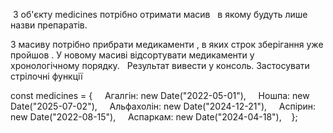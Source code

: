  З об'єкту medicines потрібно отримати масив   в якому будуть лише назви препаратів.

З масиву  потрібно прибрати медикаменти , в яких строк зберігання  уже пройшов . У новому масиві відсортувати медикаменти  у хронологічному порядку.
  Результат вивести у консоль.
Застосувати стрілочні функції

const medicines = {
    Агалгін: new Date("2022-05-01"),
    Ношпа: new Date("2025-07-02"),
    Альфахолін: new Date("2024-12-21"),
    Аспірин: new Date("2022-08-15"),
    Аспаркам: new Date("2024-04-18"),
   };